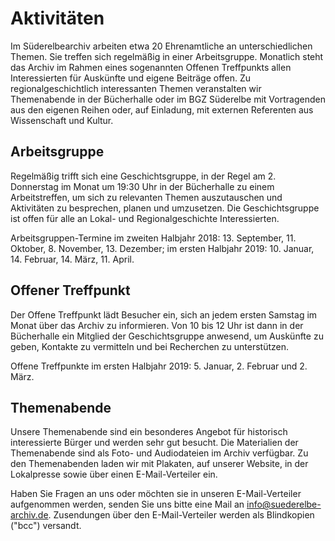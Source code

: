 # Aktivitäten

Im Süderelbearchiv arbeiten etwa 20 Ehrenamtliche an unterschiedlichen Themen. Sie treffen sich regelmäßig in einer Arbeitsgruppe. Monatlich
steht das Archiv im Rahmen eines sogenannten Offenen Treffpunkts allen Interessierten für Auskünfte und eigene Beiträge offen. Zu regionalgeschichtlich interessanten Themen veranstalten wir Themenabende in der Bücherhalle oder im BGZ Süderelbe mit Vortragenden aus den eigenen Reihen oder, auf Einladung, mit externen Referenten aus Wissenschaft und Kultur.

## Arbeitsgruppe

Regelmäßig trifft sich eine Geschichtsgruppe, in der Regel am 2. Donnerstag im Monat um 19:30 Uhr in der Bücherhalle zu einem Arbeitstreffen, um sich zu relevanten Themen auszutauschen und Aktivitäten zu besprechen, planen und umzusetzen. Die Geschichtsgruppe ist offen für alle an Lokal- und Regionalgeschichte Interessierten.

Arbeitsgruppen-Termine im zweiten Halbjahr 2018: 13. September, 11. Oktober, 8. November, 13. Dezember;
im ersten Halbjahr 2019: 10. Januar, 14. Februar, 14. März, 11. April.


## Offener Treffpunkt

Der Offene Treffpunkt lädt Besucher ein, sich an jedem ersten Samstag im Monat über das Archiv zu informieren. Von 10 bis 12 Uhr ist dann in der Bücherhalle ein Mitglied der Geschichtsgruppe anwesend, um Auskünfte zu geben, Kontakte zu vermitteln und bei Recherchen zu unterstützen.

Offene Treffpunkte im ersten Halbjahr 2019: 5. Januar, 2. Februar und 2. März.

## Themenabende

Unsere Themenabende sind ein besonderes Angebot für historisch interessierte Bürger und werden sehr gut besucht. Die Materialien der
Themenabende sind als Foto- und Audiodateien im Archiv verfügbar. Zu den Themenabenden laden wir mit Plakaten, auf unserer Website, in der Lokalpresse sowie über einen E-Mail-Verteiler ein.

Haben Sie Fragen an uns oder möchten sie in unseren E-Mail-Verteiler aufgenommen werden, senden Sie uns bitte eine Mail an [info@suederelbe-archiv.de](mailto:info@suederelbe-archiv.de). Zusendungen über den E-Mail-Verteiler werden als Blindkopien ("bcc") versandt.
